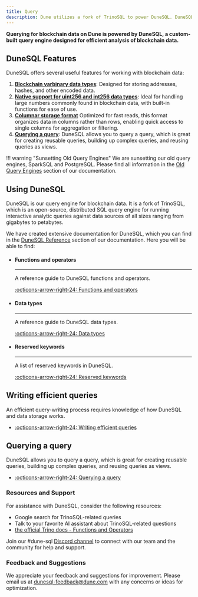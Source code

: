 ```yaml
---
title: Query
description: Dune utilizes a fork of TrinoSQL to power DuneSQL. DuneSQL is a custom built query engine that is optimized for blockchain data.   
---
```


**Querying for blockchain data on Dune is powered by DuneSQL, a custom-built query engine designed for efficient analysis of blockchain data.**

## DuneSQL Features

DuneSQL offers several useful features for working with blockchain data:

1. **[Blockchain varbinary data types](DuneSQL-reference/datatypes.md#varbinary)**: Designed for storing addresses, hashes, and other encoded data.
2. **[Native support for uint256 and int256 data types](DuneSQL-reference/datatypes.md#UINT256)**: Ideal for handling large numbers commonly found in blockchain data, with built-in functions for ease of use.
3. **[Columnar storage format](storage.md)** Optimized for fast reads, this format organizes data in columns rather than rows, enabling quick access to single columns for aggregation or filtering.
4. **[Querying a query](query-a-query.md)**: DuneSQL allows you to query a query, which is great for creating reusable queries, building up complex queries, and reusing queries as views.

!!! warning "Sunsetting Old Query Engines"
    We are sunsetting our old query engines, SparkSQL and PostgreSQL. Please find all information in the [Old Query Engines](Old-Query-Engines/index.md) section of our documentation.


## Using DuneSQL

DuneSQL is our query engine for blockchain data. It is a fork of TrinoSQL, which is an open-source, distributed SQL query engine for running interactive analytic queries against data sources of all sizes ranging from gigabytes to petabytes.

We have created extensive documentation for DuneSQL, which you can find in the [DuneSQL Reference](DuneSQL-reference/index.md) section of our documentation. Here you will be able to find:

<div class="cards grid" markdown>

-   #### Functions and operators

    ---

    A reference guide to DuneSQL functions and operators.
  
    [:octicons-arrow-right-24: Functions and operators](DuneSQL-reference/Functions-and-operators/index.md)

-   #### Data types

    ---

    A reference guide to DuneSQL data types.
  
    [:octicons-arrow-right-24: Data types](DuneSQL-reference/datatypes.md)

-   #### Reserved keywords

    ---

    A list of reserved keywords in DuneSQL.
  
    [:octicons-arrow-right-24: Reserved keywords](DuneSQL-reference/reserved-keywords.md)

</div>


## Writing efficient queries

An efficient query-writing process requires knowledge of how DuneSQL and data storage works.

<div class="cards grid" markdown>

- [:octicons-arrow-right-24: Writing efficient queries](writing-efficient-queries.md)

</div>

## Querying a query

DuneSQL allows you to query a query, which is great for creating reusable queries, building up complex queries, and reusing queries as views.

<div class="cards grid" markdown>

- [:octicons-arrow-right-24: Querying a query](query-a-query.md)

</div>

### Resources and Support

For assistance with DuneSQL, consider the following resources:

- Google search for TrinoSQL-related queries
- Talk to your favorite AI assistant about TrinoSQL-related questions
- [the official Trino docs - Functions and Operators](https://trino.io/docs/current/functions.html)

Join our #dune-sql [Discord channel](https://discord.gg/dunecom) to connect with our team and the community for help and support.

### Feedback and Suggestions

We appreciate your feedback and suggestions for improvement. Please email us at dunesql-feedback@dune.com with any concerns or ideas for optimization.

